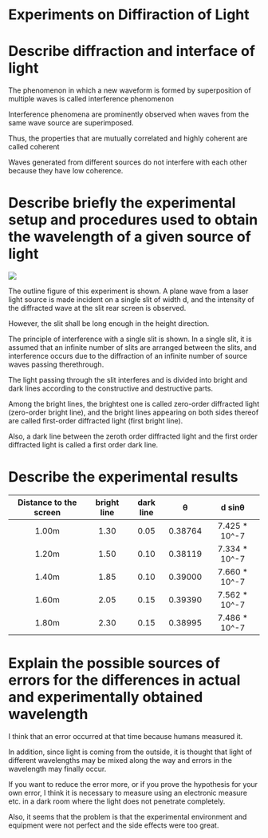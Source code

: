 Experiments on Diffiraction of Light
===

# Describe diffraction and interface of light

The phenomenon in which a new waveform is formed by superposition of multiple waves is called interference phenomenon

Interference phenomena are prominently observed when waves from the same wave source are superimposed.

Thus, the properties that are mutually correlated and highly coherent are called coherent

Waves generated from different sources do not interfere with each other because they have low coherence.

# Describe briefly the experimental setup and procedures used to obtain the wavelength of a given source of light

![](https://lh3.googleusercontent.com/z3najaE5wvvkMan1B2fJmOFyHh4kD5LZ6FoUefnS_WJvV8TkAINbGY7k1dHzMRX-vRpMapn9eCPZohcm0tFDjwSYMkpSEwedHmWouT4idZqYnUavBYo35cec5f_OwgIkCPLNFXt5sQm_HPVcTBJwz_6mCC1h60paPj35LuZOeELYC5tCmSQZkMKioFi6g-BFWjwCirvE3LUOSId8nXJM4y3WDPCHbpE4aK9H5xCLp7iX7OhE1Sp6b7cOWEX_AFjnzhsrg4_IJoZOLWUiPixSftNFJ7Efl-Rd6VqgSf02wRp4A9UG95pqUAkkS6qz_b2mqbR76RtZPWsf7yXntRF6-uDYF9cbB31krgQchqOJk0piPFCUlpEw6isAvPzOGXg1k0TpQ4a9xMliiyJr0mty04kWhOKIFpLPqV64Ab0ijfOvSYaFUtrW0P7nU_Zrxld_PeLXsuMJqEk_1zYpAUysGDZcMVU33hiNFBS8_pe9M6z994jel2Ch9UYb6png_PW_g--Qox9HtlU_1PtG_TzzbXk_siyN9XAnwMR4I-59PCjtP_0lnPm7xsA14Ru1SIOvq7MZBBFkB802zxKkiYu_ImukoJreBE7ONUs4jmdY-Xq71EJV2FFqIA2d5WHtVIRW_x3qgw4PGn69NzklWrNuJ8O6n-F5yp6fYap71HVBNZomWyw1ixmt7C_EboFraIBPlX2GXN85_lviqkV8zgQhrErevg=w1312-h984-no)

The outline figure of this experiment is shown.
A plane wave from a laser light source is made incident on a single slit of width d, and the intensity of the diffracted wave at the slit rear screen is observed.

However, the slit shall be long enough in the height direction.

The principle of interference with a single slit is shown.
In a single slit, it is assumed that an infinite number of slits are arranged between the slits, and interference occurs due to the diffraction of an infinite number of source waves passing therethrough.

The light passing through the slit interferes and is divided into bright and dark lines according to the constructive and destructive parts.

Among the bright lines, the brightest one is called zero-order diffracted light (zero-order bright line), and the bright lines appearing on both sides thereof are called first-order diffracted light (first bright line).

Also, a dark line between the zeroth order diffracted light and the first order diffracted light is called a first order dark line.

# Describe the experimental results

|Distance to the screen|bright line|dark line|θ|d sinθ|
|:-:|:-:|:-:|:-:|:-:|
|1.00m|1.30|0.05|0.38764|7.425 * 10^-7|
|1.20m|1.50|0.10|0.38119|7.334 * 10^-7|
|1.40m|1.85|0.10|0.39000|7.660 * 10^-7|
|1.60m|2.05|0.15|0.39390|7.562 * 10^-7|
|1.80m|2.30|0.15|0.38995|7.486 * 10^-7|

# Explain the possible sources of errors for the differences in actual and experimentally obtained wavelength

I think that an error occurred at that time because humans measured it.

In addition, since light is coming from the outside, it is thought that light of different wavelengths may be mixed along the way and errors in the wavelength may finally occur.

If you want to reduce the error more, or if you prove the hypothesis for your own error, I think it is necessary to measure using an electronic measure etc. in a dark room where the light does not penetrate completely.

Also, it seems that the problem is that the experimental environment and equipment were not perfect and the side effects were too great.